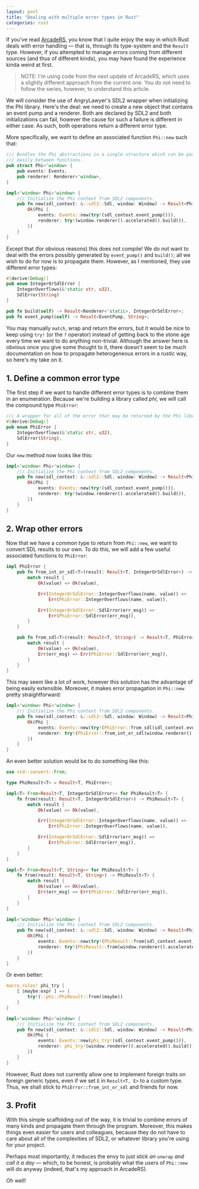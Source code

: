 ```yaml
---
layout: post
title: "Dealing with multiple error types in Rust"
categories: rust
---
```


If you've read [ArcadeRS](#), you know that I quite enjoy the way in which Rust
deals with error handling &mdash; that is, through its type-system and the
`Result` type. However, if you attempted to manage errors coming from different
sources (and thus of different kinds), you may have found the experience kinda
weird at first.

> NOTE: I'm using code from the next update of ArcadeRS, which uses a slightly
> different approach from the current one. You do not need to follow the series,
> however, to understand this article.

We will consider the use of AngryLawyer's SDL2 wrapper when initializing the Phi
library. Here's the deal: we need to create a new object that contains an event
pump and a renderer. Both are declared by SDL2 and both initializations can fail,
however the cause for such a failure is different in either case. As such, both
operations return a different error type.

More specifically, we want to define an associated function `Phi::new` such that:

```rust
/// Bundles the Phi abstractions in a single structure which can be passed
/// easily between functions.
pub struct Phi<'window> {
    pub events: Events,
    pub renderer: Renderer<'window>,
}

impl<'window> Phi<'window> {
    /// Initialize the Phi context from SDL2 components.
    pub fn new(sdl_context: &::sdl2::Sdl, window: Window) -> Result<Phi, ???> {
        Ok(Phi {
            events: Events::new(try!(sdl_context.event_pump())),
            renderer: try!(window.renderer().accelerated().build()),
        })
    }
}
```

Except that (for obvious reasons) this does not compile! We do not want to deal
with the errors possibly generated by `event_pump()` and `build()`; all we wish
to do for now is to propagate them. However, as I mentioned, they use different
error types:

```rust
#[derive(Debug)]
pub enum IntegerOrSdlError {
    IntegerOverflows(&'static str, u32),
    SdlError(String)
}

pub fn build(self) -> Result<Renderer<'static>, IntegerOrSdlError>;
pub fn event_pump(&self) -> Result<EventPump, String>;
```

You may manually `match`, wrap and return the errors, but it would be nice to
keep using `try!` (or the `?` operator) instead of getting back to the stone age
every time we want to do anything non-trivial. Although the answer here is
obvious once you give some thought to it, there doesn't seem to be much
documentation on how to propagate heterogeneous errors in a _rustic_ way, so
here's my take on it.


## 1. Define a common error type

The first step if we want to handle different error types is to combine them in
an enumeration. Because we're building a library called _phi_, we will call the
compound type `PhiError`:

```rust
/// A wrapper for all of the error that may be returned by the Phi library.
#[derive(Debug)]
pub enum PhiError {
    IntegerOverflows(&'static str, u32),
    SdlError(String),
}
```

<!--
```
impl ::std::error::Error for PhiError {
    fn description(&self) -> &str {
        match *self {
            PhiError::IntegerOverflows(_, _) => "integer overflow",
            PhiError::SdlError(ref descr) => descr,
        }
    }
}
```

You might notice that this definition is quite similar to [CrumblingStatue's](https://github.com/AngryLawyer/rust-sdl2/blob/c2747e706049fde4b679800675f74b6602607055/src/sdl2/common.rs#L41-L50)
implementation. That's kind of the point: although this process can be repeated
for all possible errors that may occur in the library, for now, we are basically
wrapping _rust-sdl2_'s error types.
-->

Our `new` method now looks like this:

```rust
impl<'window> Phi<'window> {
    /// Initialize the Phi context from SDL2 components.
    pub fn new(sdl_context: &::sdl2::Sdl, window: Window) -> Result<Phi, PhiError> {
        Ok(Phi {
            events: Events::new(try!(sdl_context.event_pump())),
            renderer: try!(window.renderer().accelerated().build()),
        })
    }
}
```


## 2. Wrap other errors

Now that we have a common type to return from `Phi::new`, we want to convert SDL
results to our own. To do this, we will add a few useful associated functions to
`PhiError`:

```rust
impl PhiError {
    pub fn from_int_or_sdl<T>(result: Result<T, IntegerOrSdlError>) -> Result<T, PhiError> {
        match result {
            Ok(value) => Ok(value),

            Err(IntegerOrSdlError::IntegerOverflows(name, value)) =>
                Err(PhiError::IntegerOverflows(name, value)),

            Err(IntegerOrSdlError::SdlError(err_msg)) =>
                Err(PhiError::SdlError(err_msg)),
        }
    }

    pub fn from_sdl<T>(result: Result<T, String>) -> Result<T, PhiError> {
        match result {
            Ok(value) => Ok(value),
            Err(err_msg) => Err(PhiError::SdlError(err_msg)),
        }
    }
}
```

This may seem like a lot of work, however this solution has the advantage of
being easily extensible. Moreover, it makes error propagation in `Phi::new`
pretty straightforward:

```rust
impl<'window> Phi<'window> {
    /// Initialize the Phi context from SDL2 components.
    pub fn new(sdl_context: &::sdl2::Sdl, window: Window) -> Result<Phi, PhiError> {
        Ok(Phi {
            events: Events::new(try!(PhiError::from_sdl(sdl_context.event_pump()))),
            renderer: try!(PhiError::from_int_or_sdl(window.renderer().accelerated().build())),
        })
    }
}
```

An even better solution would be to do something like this:

```rust
use std::convert::From;

type PhiResult<T> = Result<T, PhiError>;

impl<T> From<Result<T, IntegerOrSdlError>> for PhiResult<T> {
    fn from(result: Result<T, IntegerOrSdlError>) -> PhiResult<T> {
        match result {
            Ok(value) => Ok(value),

            Err(IntegerOrSdlError::IntegerOverflows(name, value)) =>
                Err(PhiError::IntegerOverflows(name, value)),

            Err(IntegerOrSdlError::SdlError(err_msg)) =>
                Err(PhiError::SdlError(err_msg)),
        }
    }
}

impl<T> From<Result<T, String>> for PhiResult<T> {
    fn from(result: Result<T, String>) -> PhiResult<T> {
        match result {
            Ok(value) => Ok(value),
            Err(err_msg) => Err(PhiError::SdlError(err_msg)),
        }
    }
}

impl<'window> Phi<'window> {
    /// Initialize the Phi context from SDL2 components.
    pub fn new(sdl_context: &::sdl2::Sdl, window: Window) -> Result<Phi, PhiError> {
        Ok(Phi {
            events: Events::new(try!(PhiResult::from(sdl_context.event_pump()))),
            renderer: try!(PhiResult::from(window.renderer().accelerated().build())),
        })
    }
}
```

Or even better:

```rust
macro_rules! phi_try {
    [ $maybe:expr ] => {
        try!(::phi::PhiResult::from($maybe))
    }
}

impl<'window> Phi<'window> {
    /// Initialize the Phi context from SDL2 components.
    pub fn new(sdl_context: &::sdl2::Sdl, window: Window) -> Result<Phi, PhiError> {
        Ok(Phi {
            events: Events::new(phi_try!(sdl_context.event_pump())),
            renderer: phi_try!(window.renderer().accelerated().build()),
        })
    }
}
```

However, Rust does not currently allow one to implement foreign traits on
foreign generic types, even if we set `E` in `Result<T, E>` to a custom type.
Thus, we shall stick to `PhiError::from_int_or_sdl` and friends for now.


## 3. Profit

With this simple scaffolding out of the way, it is trivial to combine errors of
many kinds and propagate them through the program. Moreover, this makes things
even easier for users and colleagues, because they do not have to care about all
of the complexities of SDL2, or whatever library you're using for your project.

Perhaps most importantly, it reduces the envy to just _stick an_ `unwrap` _and
call it a day_ &mdash; which, to be honest, is probably what the users of
`Phi::new` will do anyway (indeed, that's my approach in ArcadeRS).

Oh well!
